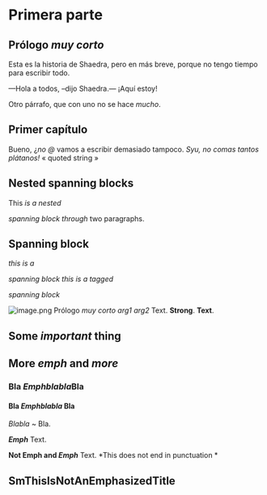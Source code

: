 Primera parte
=============

Prólogo *muy corto*
-------------------

Esta es la historia de Shaedra, pero en más breve,
porque no tengo tiempo para escribir todo.

—Hola a todos, –dijo Shaedra.— ¡Aquí estoy!

Otro párrafo, que con uno no se hace *mucho*.

Primer capítulo
---------------

Bueno, ¿*no* *@* vamos a escribir demasiado tampoco.
*Syu, no comas tantos plátanos!* « quoted string »

Nested spanning blocks
----------------------

This *is a *nested**

**spanning* block through* two paragraphs.

Spanning block
--------------

*this is a*

*spanning block* *this is a tagged*

*spanning block*

![image.png](image.png) Prólogo *muy corto* *arg1 arg2*
Text. **Strong**. **Text**.

Some *important* thing
----------------------

More *emph* and *more*
----------------------

### Bla *Emphblabla*Bla

#### Bla *Emphblabla* Bla

*Blabla*
  ~ Bla.

***Emph*** Text.

**Not Emph and *Emph*** Text. *This does not end in
punctuation *

SmThisIsNotAnEmphasizedTitle
----------------------------


